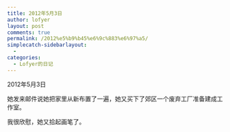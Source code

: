 ```yaml
---
title: 2012年5月3日
author: lofyer
layout: post
comments: true
permalink: /2012%e5%b9%b45%e6%9c%883%e6%97%a5/
simplecatch-sidebarlayout:
  - 
categories:
  - Lofyer的日记
---
```

2012年5月3日

她发来邮件说她把家里从新布置了一遍，她又买下了郊区一个废弃工厂准备建成工作室。

我很欣慰，她又拾起画笔了。
